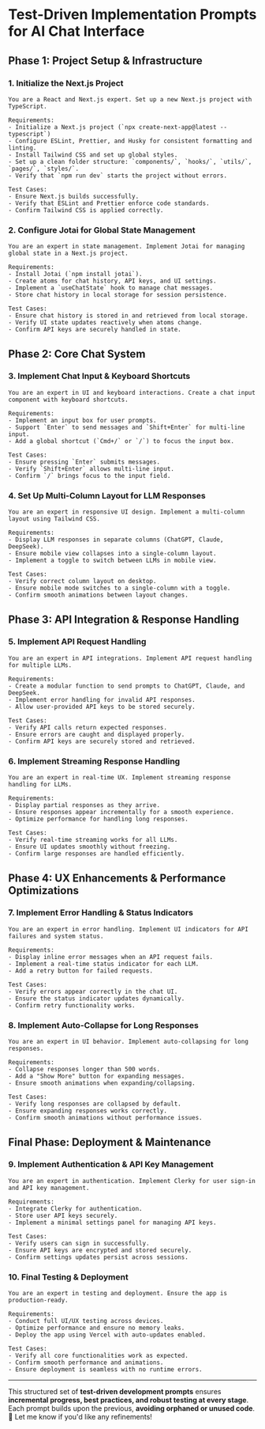 # Test-Driven Implementation Prompts for AI Chat Interface

## **Phase 1: Project Setup & Infrastructure**

### **1. Initialize the Next.js Project**
```text
You are a React and Next.js expert. Set up a new Next.js project with TypeScript.

Requirements:
- Initialize a Next.js project (`npx create-next-app@latest --typescript`)
- Configure ESLint, Prettier, and Husky for consistent formatting and linting.
- Install Tailwind CSS and set up global styles.
- Set up a clean folder structure: `components/`, `hooks/`, `utils/`, `pages/`, `styles/`.
- Verify that `npm run dev` starts the project without errors.

Test Cases:
- Ensure Next.js builds successfully.
- Verify that ESLint and Prettier enforce code standards.
- Confirm Tailwind CSS is applied correctly.
```

### **2. Configure Jotai for Global State Management**
```text
You are an expert in state management. Implement Jotai for managing global state in a Next.js project.

Requirements:
- Install Jotai (`npm install jotai`).
- Create atoms for chat history, API keys, and UI settings.
- Implement a `useChatState` hook to manage chat messages.
- Store chat history in local storage for session persistence.

Test Cases:
- Ensure chat history is stored in and retrieved from local storage.
- Verify UI state updates reactively when atoms change.
- Confirm API keys are securely handled in state.
```

## **Phase 2: Core Chat System**

### **3. Implement Chat Input & Keyboard Shortcuts**
```text
You are an expert in UI and keyboard interactions. Create a chat input component with keyboard shortcuts.

Requirements:
- Implement an input box for user prompts.
- Support `Enter` to send messages and `Shift+Enter` for multi-line input.
- Add a global shortcut (`Cmd+/` or `/`) to focus the input box.

Test Cases:
- Ensure pressing `Enter` submits messages.
- Verify `Shift+Enter` allows multi-line input.
- Confirm `/` brings focus to the input field.
```

### **4. Set Up Multi-Column Layout for LLM Responses**
```text
You are an expert in responsive UI design. Implement a multi-column layout using Tailwind CSS.

Requirements:
- Display LLM responses in separate columns (ChatGPT, Claude, DeepSeek).
- Ensure mobile view collapses into a single-column layout.
- Implement a toggle to switch between LLMs in mobile view.

Test Cases:
- Verify correct column layout on desktop.
- Ensure mobile mode switches to a single-column with a toggle.
- Confirm smooth animations between layout changes.
```

## **Phase 3: API Integration & Response Handling**

### **5. Implement API Request Handling**
```text
You are an expert in API integrations. Implement API request handling for multiple LLMs.

Requirements:
- Create a modular function to send prompts to ChatGPT, Claude, and DeepSeek.
- Implement error handling for invalid API responses.
- Allow user-provided API keys to be stored securely.

Test Cases:
- Verify API calls return expected responses.
- Ensure errors are caught and displayed properly.
- Confirm API keys are securely stored and retrieved.
```

### **6. Implement Streaming Response Handling**
```text
You are an expert in real-time UX. Implement streaming response handling for LLMs.

Requirements:
- Display partial responses as they arrive.
- Ensure responses appear incrementally for a smooth experience.
- Optimize performance for handling long responses.

Test Cases:
- Verify real-time streaming works for all LLMs.
- Ensure UI updates smoothly without freezing.
- Confirm large responses are handled efficiently.
```

## **Phase 4: UX Enhancements & Performance Optimizations**

### **7. Implement Error Handling & Status Indicators**
```text
You are an expert in error handling. Implement UI indicators for API failures and system status.

Requirements:
- Display inline error messages when an API request fails.
- Implement a real-time status indicator for each LLM.
- Add a retry button for failed requests.

Test Cases:
- Verify errors appear correctly in the chat UI.
- Ensure the status indicator updates dynamically.
- Confirm retry functionality works.
```

### **8. Implement Auto-Collapse for Long Responses**
```text
You are an expert in UI behavior. Implement auto-collapsing for long responses.

Requirements:
- Collapse responses longer than 500 words.
- Add a "Show More" button for expanding messages.
- Ensure smooth animations when expanding/collapsing.

Test Cases:
- Verify long responses are collapsed by default.
- Ensure expanding responses works correctly.
- Confirm smooth animations without performance issues.
```

## **Final Phase: Deployment & Maintenance**

### **9. Implement Authentication & API Key Management**
```text
You are an expert in authentication. Implement Clerky for user sign-in and API key management.

Requirements:
- Integrate Clerky for authentication.
- Store user API keys securely.
- Implement a minimal settings panel for managing API keys.

Test Cases:
- Verify users can sign in successfully.
- Ensure API keys are encrypted and stored securely.
- Confirm settings updates persist across sessions.
```

### **10. Final Testing & Deployment**
```text
You are an expert in testing and deployment. Ensure the app is production-ready.

Requirements:
- Conduct full UI/UX testing across devices.
- Optimize performance and ensure no memory leaks.
- Deploy the app using Vercel with auto-updates enabled.

Test Cases:
- Verify all core functionalities work as expected.
- Confirm smooth performance and animations.
- Ensure deployment is seamless with no runtime errors.
```

---

This structured set of **test-driven development prompts** ensures **incremental progress, best practices, and robust testing at every stage**. Each prompt builds upon the previous, **avoiding orphaned or unused code**. 🚀 Let me know if you'd like any refinements!

